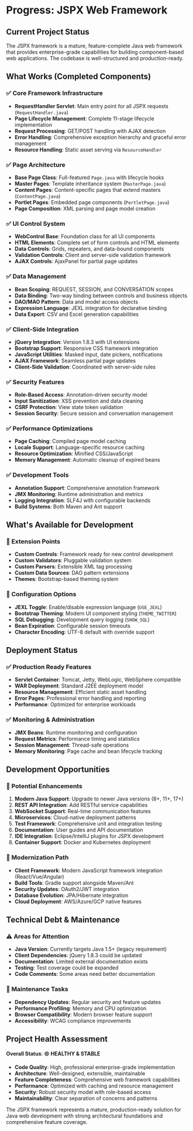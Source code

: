 # Progress: JSPX Web Framework

## Current Project Status
The JSPX framework is a mature, feature-complete Java web framework that provides enterprise-grade capabilities for building component-based web applications. The codebase is well-structured and production-ready.

## What Works (Completed Components)

### ✅ Core Framework Infrastructure
- **RequestHandler Servlet**: Main entry point for all JSPX requests (`RequestHandler.java`)
- **Page Lifecycle Management**: Complete 11-stage lifecycle implementation
- **Request Processing**: GET/POST handling with AJAX detection
- **Error Handling**: Comprehensive exception hierarchy and graceful error management
- **Resource Handling**: Static asset serving via `ResourceHandler`

### ✅ Page Architecture
- **Base Page Class**: Full-featured `Page.java` with lifecycle hooks
- **Master Pages**: Template inheritance system (`MasterPage.java`)
- **Content Pages**: Content-specific pages that extend masters (`ContentPage.java`)
- **Portlet Pages**: Embedded page components (`PortletPage.java`)
- **Page Composition**: XML parsing and page model creation

### ✅ UI Control System
- **WebControl Base**: Foundation class for all UI components
- **HTML Elements**: Complete set of form controls and HTML elements
- **Data Controls**: Grids, repeaters, and data-bound components
- **Validation Controls**: Client and server-side validation framework
- **AJAX Controls**: AjaxPanel for partial page updates

### ✅ Data Management
- **Bean Scoping**: REQUEST, SESSION, and CONVERSATION scopes
- **Data Binding**: Two-way binding between controls and business objects
- **DAO/MAO Pattern**: Data and model access objects
- **Expression Language**: JEXL integration for declarative binding
- **Data Export**: CSV and Excel generation capabilities

### ✅ Client-Side Integration
- **jQuery Integration**: Version 1.8.3 with UI extensions
- **Bootstrap Support**: Responsive CSS framework integration
- **JavaScript Utilities**: Masked input, date pickers, notifications
- **AJAX Framework**: Seamless partial page updates
- **Client-Side Validation**: Coordinated with server-side rules

### ✅ Security Features
- **Role-Based Access**: Annotation-driven security model
- **Input Sanitization**: XSS prevention and data cleaning
- **CSRF Protection**: View state token validation
- **Session Security**: Secure session and conversation management

### ✅ Performance Optimizations
- **Page Caching**: Compiled page model caching
- **Locale Support**: Language-specific resource caching
- **Resource Optimization**: Minified CSS/JavaScript
- **Memory Management**: Automatic cleanup of expired beans

### ✅ Development Tools
- **Annotation Support**: Comprehensive annotation framework
- **JMX Monitoring**: Runtime administration and metrics
- **Logging Integration**: SLF4J with configurable backends
- **Build Systems**: Both Maven and Ant support

## What's Available for Development

### 🔧 Extension Points
- **Custom Controls**: Framework ready for new control development
- **Custom Validators**: Pluggable validation system
- **Custom Parsers**: Extensible XML tag processing
- **Custom Data Sources**: DAO pattern extensions
- **Themes**: Bootstrap-based theming system

### 🔧 Configuration Options
- **JEXL Toggle**: Enable/disable expression language (`USE_JEXL`)
- **Bootstrap Theming**: Modern UI component styling (`THEME_TWITTER`)
- **SQL Debugging**: Development query logging (`SHOW_SQL`)
- **Bean Expiration**: Configurable session timeouts
- **Character Encoding**: UTF-8 default with override support

## Deployment Status

### ✅ Production Ready Features
- **Servlet Container**: Tomcat, Jetty, WebLogic, WebSphere compatible
- **WAR Deployment**: Standard J2EE deployment model
- **Resource Management**: Efficient static asset handling
- **Error Pages**: Professional error handling and reporting
- **Performance**: Optimized for enterprise workloads

### ✅ Monitoring & Administration
- **JMX Beans**: Runtime monitoring and configuration
- **Request Metrics**: Performance timing and statistics
- **Session Management**: Thread-safe operations
- **Memory Monitoring**: Page cache and bean lifecycle tracking

## Development Opportunities

### 🚀 Potential Enhancements
1. **Modern Java Support**: Upgrade to newer Java versions (8+, 11+, 17+)
2. **REST API Integration**: Add RESTful service capabilities
3. **WebSocket Support**: Real-time communication features
4. **Microservices**: Cloud-native deployment patterns
5. **Test Framework**: Comprehensive unit and integration testing
6. **Documentation**: User guides and API documentation
7. **IDE Integration**: Eclipse/IntelliJ plugins for JSPX development
8. **Container Support**: Docker and Kubernetes deployment

### 🔄 Modernization Path
- **Client Framework**: Modern JavaScript framework integration (React/Vue/Angular)
- **Build Tools**: Gradle support alongside Maven/Ant
- **Security Updates**: OAuth2/JWT integration
- **Database Evolution**: JPA/Hibernate integration
- **Cloud Deployment**: AWS/Azure/GCP native features

## Technical Debt & Maintenance

### ⚠️ Areas for Attention
- **Java Version**: Currently targets Java 1.5+ (legacy requirement)
- **Client Dependencies**: jQuery 1.8.3 could be updated
- **Documentation**: Limited external documentation exists
- **Testing**: Test coverage could be expanded
- **Code Comments**: Some areas need better documentation

### 🔄 Maintenance Tasks
- **Dependency Updates**: Regular security and feature updates
- **Performance Profiling**: Memory and CPU optimization
- **Browser Compatibility**: Modern browser feature support
- **Accessibility**: WCAG compliance improvements

## Project Health Assessment

**Overall Status**: 🟢 **HEALTHY & STABLE**

- **Code Quality**: High, professional enterprise-grade implementation
- **Architecture**: Well-designed, extensible, maintainable
- **Feature Completeness**: Comprehensive web framework capabilities
- **Performance**: Optimized with caching and resource management
- **Security**: Robust security model with role-based access
- **Maintainability**: Clear separation of concerns and patterns

The JSPX framework represents a mature, production-ready solution for Java web development with strong architectural foundations and comprehensive feature coverage.
